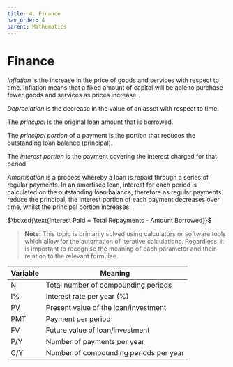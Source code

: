```yaml
---
title: 4. Finance
nav_order: 4
parent: Mathematics
---
```

# Finance

*Inflation* is the increase in the price of goods and services with respect to time. Inflation means that a fixed amount of capital will be able to purchase fewer goods and services as prices increase.

*Depreciation* is the decrease in the value of an asset with respect to time.

The *principal* is the original loan amount that is borrowed.

The *principal portion* of a payment is the portion that reduces the outstanding loan balance (principal).

The *interest portion* is the payment covering the interest charged for that period.

*Amortisation* is a process whereby a loan is repaid through a series of regular payments. In an amortised loan, interest for each period is calculated on the outstanding loan balance, therefore as regular payments reduce the principal, the interest portion of each payment decreases over time, whilst the principal portion increases.

$\boxed{\text{Interest Paid = Total Repayments - Amount Borrowed}}$

>**Note:** This topic is primarily solved using calculators or software tools which allow for the automation of iterative calculations. Regardless, it is important to recognise the meaning of each parameter and their relation to the relevant formulae.

| Variable | Meaning                                |
| -------- | -------------------------------------- |
| N        | Total number of compounding periods    |
| I%       | Interest rate per year (%)             |
| PV       | Present value of the loan/investment   |
| PMT      | Payment per period                     |
| FV       | Future value of loan/investment        |
| P/Y      | Number of payments per year            |
| C/Y      | Number of compounding periods per year |
